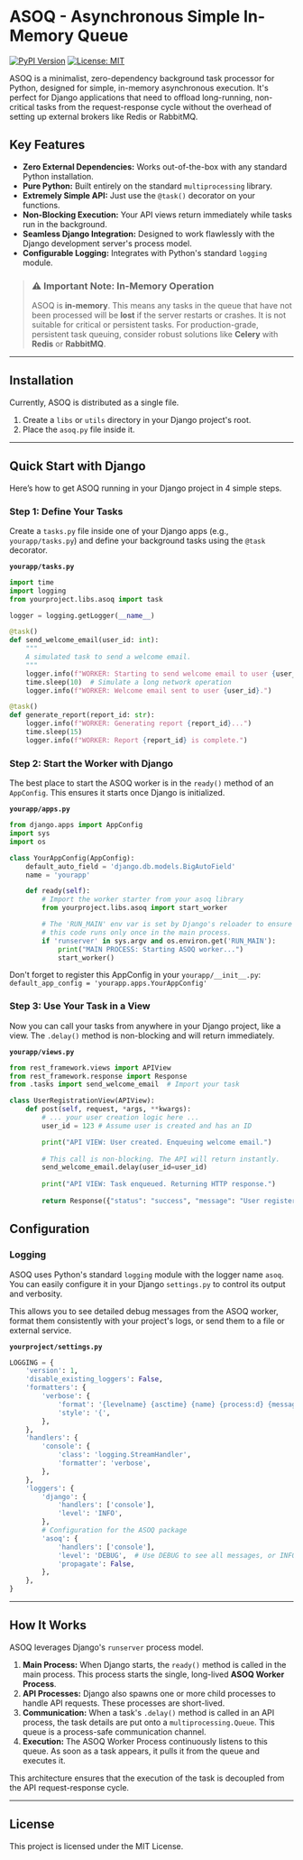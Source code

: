 # ASOQ - Asynchronous Simple In-Memory Queue

[![PyPI Version](https://img.shields.io/pypi/v/asoq.svg)](https://pypi.org/project/asoq/0.1.0/)
[![License: MIT](https://img.shields.io/badge/License-MIT-yellow.svg)](https://opensource.org/licenses/MIT)

ASOQ is a minimalist, zero-dependency background task processor for Python, designed for simple, in-memory asynchronous execution. It's perfect for Django applications that need to offload long-running, non-critical tasks from the request-response cycle without the overhead of setting up external brokers like Redis or RabbitMQ.

## Key Features

* **Zero External Dependencies:** Works out-of-the-box with any standard Python installation.
* **Pure Python:** Built entirely on the standard `multiprocessing` library.
* **Extremely Simple API:** Just use the `@task()` decorator on your functions.
* **Non-Blocking Execution:** Your API views return immediately while tasks run in the background.
* **Seamless Django Integration:** Designed to work flawlessly with the Django development server's process model.
* **Configurable Logging:** Integrates with Python's standard `logging` module.

> ### ⚠️ Important Note: In-Memory Operation
> ASOQ is **in-memory**. This means any tasks in the queue that have not been processed will be **lost** if the server restarts or crashes. It is not suitable for critical or persistent tasks. For production-grade, persistent task queuing, consider robust solutions like **Celery** with **Redis** or **RabbitMQ**.

---

## Installation

Currently, ASOQ is distributed as a single file.

1.  Create a `libs` or `utils` directory in your Django project's root.
2.  Place the `asoq.py` file inside it.

---

## Quick Start with Django

Here’s how to get ASOQ running in your Django project in 4 simple steps.

### Step 1: Define Your Tasks

Create a `tasks.py` file inside one of your Django apps (e.g., `yourapp/tasks.py`) and define your background tasks using the `@task` decorator.

**`yourapp/tasks.py`**
```python
import time
import logging
from yourproject.libs.asoq import task

logger = logging.getLogger(__name__)

@task()
def send_welcome_email(user_id: int):
    """
    A simulated task to send a welcome email.
    """
    logger.info(f"WORKER: Starting to send welcome email to user {user_id}...")
    time.sleep(10)  # Simulate a long network operation
    logger.info(f"WORKER: Welcome email sent to user {user_id}.")

@task()
def generate_report(report_id: str):
    logger.info(f"WORKER: Generating report {report_id}...")
    time.sleep(15)
    logger.info(f"WORKER: Report {report_id} is complete.")
```

### Step 2: Start the Worker with Django

The best place to start the ASOQ worker is in the `ready()` method of an `AppConfig`. This ensures it starts once Django is initialized.

**`yourapp/apps.py`**
```python
from django.apps import AppConfig
import sys
import os

class YourAppConfig(AppConfig):
    default_auto_field = 'django.db.models.BigAutoField'
    name = 'yourapp'

    def ready(self):
        # Import the worker starter from your asoq library
        from yourproject.libs.asoq import start_worker

        # The 'RUN_MAIN' env var is set by Django's reloader to ensure
        # this code runs only once in the main process.
        if 'runserver' in sys.argv and os.environ.get('RUN_MAIN'):
            print("MAIN PROCESS: Starting ASOQ worker...")
            start_worker()
```

Don't forget to register this AppConfig in your `yourapp/__init__.py`:
`default_app_config = 'yourapp.apps.YourAppConfig'`

### Step 3: Use Your Task in a View

Now you can call your tasks from anywhere in your Django project, like a view. The `.delay()` method is non-blocking and will return immediately.


**`yourapp/views.py`**
```python
from rest_framework.views import APIView
from rest_framework.response import Response
from .tasks import send_welcome_email  # Import your task

class UserRegistrationView(APIView):
    def post(self, request, *args, **kwargs):
        # ... your user creation logic here ...
        user_id = 123 # Assume user is created and has an ID

        print("API VIEW: User created. Enqueuing welcome email.")
        
        # This call is non-blocking. The API will return instantly.
        send_welcome_email.delay(user_id=user_id)
        
        print("API VIEW: Task enqueued. Returning HTTP response.")
        
        return Response({"status": "success", "message": "User registered."}, status=201)
```

## Configuration

### Logging

ASOQ uses Python's standard `logging` module with the logger name `asoq`. You can easily configure it in your Django `settings.py` to control its output and verbosity.

This allows you to see detailed debug messages from the ASOQ worker, format them consistently with your project's logs, or send them to a file or external service.

**`yourproject/settings.py`**
```python
LOGGING = {
    'version': 1,
    'disable_existing_loggers': False,
    'formatters': {
        'verbose': {
            'format': '{levelname} {asctime} {name} {process:d} {message}',
            'style': '{',
        },
    },
    'handlers': {
        'console': {
            'class': 'logging.StreamHandler',
            'formatter': 'verbose',
        },
    },
    'loggers': {
        'django': {
            'handlers': ['console'],
            'level': 'INFO',
        },
        # Configuration for the ASOQ package
        'asoq': {
            'handlers': ['console'],
            'level': 'DEBUG',  # Use DEBUG to see all messages, or INFO for less verbosity
            'propagate': False,
        },
    },
}
```

---

## How It Works

ASOQ leverages Django's `runserver` process model.

1.  **Main Process:** When Django starts, the `ready()` method is called in the main process. This process starts the single, long-lived **ASOQ Worker Process**.
2.  **API Processes:** Django also spawns one or more child processes to handle API requests. These processes are short-lived.
3.  **Communication:** When a task's `.delay()` method is called in an API process, the task details are put onto a `multiprocessing.Queue`. This queue is a process-safe communication channel.
4.  **Execution:** The ASOQ Worker Process continuously listens to this queue. As soon as a task appears, it pulls it from the queue and executes it.

This architecture ensures that the execution of the task is decoupled from the API request-response cycle.

---

## License

This project is licensed under the MIT License.